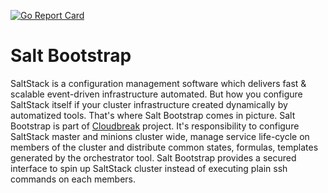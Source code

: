[![Go Report Card](https://goreportcard.com/badge/github.com/hortonworks/salt-bootstrap)](https://goreportcard.com/report/github.com/hortonworks/salt-bootstrap)

# Salt Bootstrap

SaltStack is a configuration management software which delivers fast & scalable event-driven infrastructure automated. But how you configure SaltStack itself if your cluster infrastructure created dynamically by automatized tools. That's where Salt Bootstrap comes in picture.
Salt Bootstrap is part of [Cloudbreak](https://github.com/sequenceiq/cloudbreak) project. It's responsibility to configure SaltStack master and minions cluster wide, manage service life-cycle on members of the cluster and distribute common states, formulas, templates generated by the orchestrator tool. Salt Bootstrap provides a secured interface to spin up SaltStack cluster instead of executing plain ssh commands on each members.
